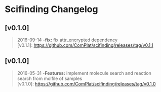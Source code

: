 
# Scifinding Changelog

## [v0.1.0]
> 2016-09-14
-**fix:** fix attr_encrypted dependency    
[v0.1.1]: https://github.com/ComPlat/scifinding/releases/tag/v0.1.1

## [v0.1.0]
> 2016-05-31
-**Features:** implement molecule search and reaction search from molfile of samples   
[v0.1.0]: https://github.com/ComPlat/scifinding/releases/tag/v0.1.0
